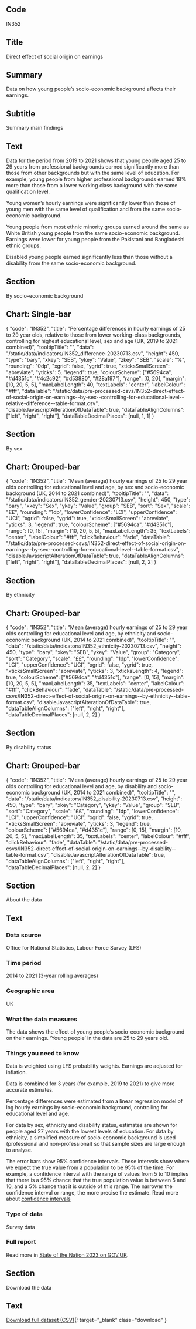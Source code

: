 ## Code
IN352

## Title
Direct effect of social origin on earnings

## Summary
Data on how young people’s socio-economic background affects their earnings.

## Subtitle
Summary main findings

## Text
Data for the period from 2019 to 2021 shows that young people aged 25 to 29 years from professional backgrounds earned
significantly more than those from other backgrounds but with the same level of education.
For example, young people from higher professional backgrounds earned 18% more than those from a lower working class
background with the same qualification level.

Young women’s hourly earnings were significantly lower than those of young men with the same level of qualification and
from the same socio-economic background.

Young people from most ethnic minority groups earned around the same as White British young people from the same
socio-economic background. Earnings were lower for young people from the Pakistani and Bangladeshi ethnic groups.

Disabled young people earned significantly less than those without a disability from the same socio-economic background.

## Section
By socio-economic background

## Chart: Single-bar
{
    "code": "IN352",
    "title": "Percentage differences in hourly earnings of 25 to 29 year olds, relative to those from lower working-class backgrounds, controlling for highest educational level, sex and age (UK, 2019 to 2021 combined)",
    "tooltipTitle": "",
    "data": "/static/data/indicators/IN352_difference-20230713.csv",
    "height": 450,
    "type": "bary",
    "xkey": "SEB",
    "ykey": "Value",
    "zkey": "SEB",
    "scale": "%",
    "rounding": "0dp",
    "xgrid": false,
    "ygrid": true,
    "xticksSmallScreen": "abreviate",
    "yticks": 5,
    "legend": true,
    "colourScheme": ["#5694ca", "#d4351c", "#4c2c92", "#d53880", "#28a197"],
    "range": [0, 20],
    "margin": [10, 20, 5, 5],
    "maxLabelLength": 40,
    "textLabels": "center",
    "labelColour": "#fff",
    "dataTable": "/static/data/pre-processed-csvs/IN352-direct-effect-of-social-origin-on-earnings--by-sex--controlling-for-educational-level--relative-difference--table-format.csv",
    "disableJavascriptAlterationOfDataTable": true,
    "dataTableAlignColumns": ["left", "right", "right"],
    "dataTableDecimalPlaces": [null, 1, 1]
}

## Section
By sex

## Chart: Grouped-bar
{
    "code": "IN352",
    "title": "Mean (average) hourly earnings of 25 to 29 year olds controlling for educational level and age, by sex and socio-economic background (UK, 2014 to 2021 combined)",
    "tooltipTitle": "",
    "data": "/static/data/indicators/IN352_gender-20230713.csv",
    "height": 450,
    "type": "bary",
    "xkey": "Sex",
    "ykey": "Value",
    "group": "SEB",
    "sort": "Sex",
    "scale": "££",
    "rounding": "1dp",
    "lowerConfidence": "LCI",
    "upperConfidence": "UCI",
    "xgrid": false,
    "ygrid": true,
    "xticksSmallScreen": "abreviate",
    "yticks": 3,
    "legend": true,
    "colourScheme": ["#5694ca", "#d4351c"],
    "range": [0, 15],
    "margin": [10, 20, 5, 5],
    "maxLabelLength": 35,
    "textLabels": "center",
    "labelColour": "#fff",
    "clickBehaviour": "fade",
    "dataTable": "/static/data/pre-processed-csvs/IN352-direct-effect-of-social-origin-on-earnings--by-sex--controlling-for-educational-level--table-format.csv",
    "disableJavascriptAlterationOfDataTable": true,
    "dataTableAlignColumns": ["left", "right", "right"],
    "dataTableDecimalPlaces": [null, 2, 2]
}

## Section
By ethnicity

## Chart: Grouped-bar
{
    "code": "IN352",
    "title": "Mean (average) hourly earnings of 25 to 29 year olds controlling for educational level and age, by ethnicity and socio-economic background (UK, 2014 to 2021 combined)",
    "tooltipTitle": "",
    "data": "/static/data/indicators/IN352_ethnicity-20230713.csv",
    "height": 450,
    "type": "bary",
    "xkey": "SEB",
    "ykey": "Value",
    "group": "Category",
    "sort": "Category",
    "scale": "££",
    "rounding": "1dp",
    "lowerConfidence": "LCI",
    "upperConfidence": "UCI",
    "xgrid": false,
    "ygrid": true,
    "xticksSmallScreen": "abreviate",
    "yticks": 3,
    "xticksLength": 4,
    "legend": true,
    "colourScheme": ["#5694ca", "#d4351c"],
    "range": [0, 15],
    "margin": [10, 20, 5, 5],
    "maxLabelLength": 35,
    "textLabels": "center",
    "labelColour": "#fff",
    "clickBehaviour": "fade",
    "dataTable": "/static/data/pre-processed-csvs/IN352-direct-effect-of-social-origin-on-earnings--by-ethnicity--table-format.csv",
    "disableJavascriptAlterationOfDataTable": true,
    "dataTableAlignColumns": ["left", "right", "right"],
    "dataTableDecimalPlaces": [null, 2, 2]
}

## Section
By disability status

## Chart: Grouped-bar
{
    "code": "IN352",
    "title": "Mean (average) hourly earnings of 25 to 29 year olds controlling for educational level and age, by disability and socio-economic background (UK, 2014 to 2021 combined)",
    "tooltipTitle": "",
    "data": "/static/data/indicators/IN352_disability-20230713.csv",
    "height": 450,
    "type": "bary",
    "xkey": "Category",
    "ykey": "Value",
    "group": "SEB",
    "sort": "Category",
    "scale": "££",
    "rounding": "1dp",
    "lowerConfidence": "LCI",
    "upperConfidence": "UCI",
    "xgrid": false,
    "ygrid": true,
    "xticksSmallScreen": "abreviate",
    "yticks": 3,
    "legend": true,
    "colourScheme": ["#5694ca", "#d4351c"],
    "range": [0, 15],
    "margin": [10, 20, 5, 5],
    "maxLabelLength": 35,
    "textLabels": "center",
    "labelColour": "#fff",
    "clickBehaviour": "fade",
    "dataTable": "/static/data/pre-processed-csvs/IN352-direct-effect-of-social-origin-on-earnings--by-disability--table-format.csv",
    "disableJavascriptAlterationOfDataTable": true,
    "dataTableAlignColumns": ["left", "right", "right"],
    "dataTableDecimalPlaces": [null, 2, 2]
}

## Section
About the data

## Text
### Data source
Office for National Statistics, Labour Force Survey (LFS)

### Time period
2014 to 2021 (3-year rolling averages)

### Geographic area
UK

### What the data measures
The data shows the effect of young people’s socio-economic background on their earnings. ‘Young people’ in the data
are 25 to 29 years old.

### Things you need to know
Data is weighted using LFS probability weights. Earnings are adjusted for inflation.

Data is combined for 3 years (for example, 2019 to 2021) to give more accurate estimates.

Percentage differences were estimated from a linear regression model of log hourly earnings by socio-economic background,
controlling for educational level and age. 

For data by sex, ethnicity and disability status, estimates are shown for people aged 27 years with the lowest levels
of education. For data by ethnicity, a simplified measure of socio-economic background is used (professional and
non-professional) so that sample sizes are large enough to analyse.

The error bars show 95% confidence intervals. These intervals show where we expect the true value from a population to
be 95% of the time. For example, a confidence interval with the range of values from 5 to 10 implies that there is a
95% chance that the true population value is between 5 and 10, and a 5% chance that it is outside of this range.
The narrower the confidence interval or range, the more precise the estimate. Read more about
[confidence intervals](/about-our-analysis#confidence-intervals)

### Type of data
Survey data

### Full report
Read more in [State of the Nation 2023 on GOV.UK](https://www.gov.uk/government/publications/state-of-the-nation-2023-people-and-places).

## Section
Download the data

## Text
[Download full dataset (CSV)](/static/data/full-datasets/IN352-direct-effect-of-social-origin-on-earnings--full-dataset.csv){: target="_blank" class="download" }
